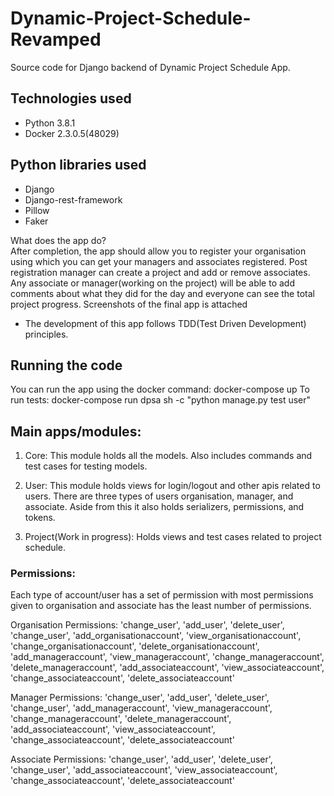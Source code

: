 # Dynamic-Project-Schedule-Revamped
Source code for Django backend of Dynamic Project Schedule App.

## Technologies used
* Python 3.8.1
* Docker 2.3.0.5(48029)

## Python libraries used
* Django
* Django-rest-framework
* Pillow
* Faker

What does the app do?</br>
After completion, the app should allow you to register your organisation using which you can get your managers and associates registered. Post registration manager can create a project and add or remove associates. Any associate or manager(working on the project) will be able to add comments about what they did for the day and everyone can see the total project progress. Screenshots of the final app is attached 

* The development of this app follows TDD(Test Driven Development) principles.

## Running the code
You can run the app using the docker command: docker-compose up
To run tests: docker-compose run dpsa sh -c "python manage.py test user"

## Main apps/modules:
1. Core: This module holds all the models. Also includes commands and test cases for testing models.

2. User: This module holds views for login/logout and other apis related to users. There are three types of users organisation, manager, and associate. Aside from this it also holds 
serializers, permissions, and tokens.

3. Project(Work in progress): Holds views and test cases related to project schedule.


### Permissions:
Each type of account/user has a set of permission with most permissions given to organisation and associate has the least number of permissions.

Organisation Permissions:
    'change_user',
    'add_user',
    'delete_user',
    'change_user',
    'add_organisationaccount',
    'view_organisationaccount',
    'change_organisationaccount',
    'delete_organisationaccount',
    'add_manageraccount',
    'view_manageraccount',
    'change_manageraccount',
    'delete_manageraccount',
    'add_associateaccount',
    'view_associateaccount',
    'change_associateaccount',
    'delete_associateaccount'

Manager Permissions: 
    'change_user',
    'add_user',
    'delete_user',
    'change_user',
    'add_manageraccount',
    'view_manageraccount',
    'change_manageraccount',
    'delete_manageraccount',
    'add_associateaccount',
    'view_associateaccount',
    'change_associateaccount',
    'delete_associateaccount'
    
Associate Permissions: 
    'change_user',
    'add_user',
    'delete_user',
    'change_user',
    'add_associateaccount',
    'view_associateaccount',
    'change_associateaccount',
    'delete_associateaccount'



